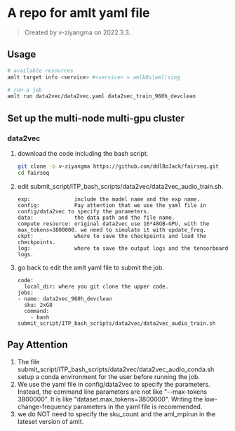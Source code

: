 # A repo for amlt yaml file

> Created by v-ziyangma on 2022.3.3.

## Usage

```bash
# available resources
amlt target info <service> #<service> = amlk8s|aml|sing

# run a job
amlt run data2vec/data2vec.yaml data2vec_train_960h_devclean
```

## Set up the multi-node multi-gpu cluster

### data2vec

1. download the code including the bash script.
    ```bash
    git clone -b v-ziyangma https://github.com/ddlBoJack/fairseq.git
    cd fairseq
    ```

2. edit submit_script/ITP_bash_scripts/data2vec/data2vec_audio_train.sh.
    ``` 
    exp:              include the model name and the exp name.
    config:           Pay attention that we use the yaml file in config/data2vec to specify the parameters.
    data:             the data path and the file name.
    compute resource: original data2vec use 16*48GB-GPU, with the max_tokens=3800000. we need to simulate it with update_freq.
    ckpt:             where to save the checkpoints and load the checkpoints.
    log:              where to save the output logs and the tensorboard logs.
    ``` 

3. go back to edit the amlt yaml file to submit the job.
    ```
    code:
      local_dir: where you git clone the upper code.
    jobs:
    - name: data2vec_960h_devclean
      sku: 2xG8
      command:
        - bash submit_script/ITP_bash_scripts/data2vec/data2vec_audio_train.sh
    ```

## Pay Attention

1. The file submit_script/ITP_bash_scripts/data2vec/data2vec_audio_conda.sh setup a conda environment for the user before running the job.
2. We use the yaml file in config/data2vec to specify the parameters. Instead, the command line parameters are not like "--max-tokens 3800000". It is like "dataset.max_tokens=3800000". Writing the low-change-frequency parameters in the yaml file is recommended.
3. we do NOT need to specify the sku_count and the aml_mpirun in the lateset version of amlt.